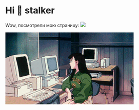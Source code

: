# Hi 👋 stalker

Wow, посмотрели мою страницу: ![](https://komarev.com/ghpvc/?username=fmanakhov)

![Alt](https://github.com/fmanakhov/fmanakhov/blob/main/GG.gif "anime")
